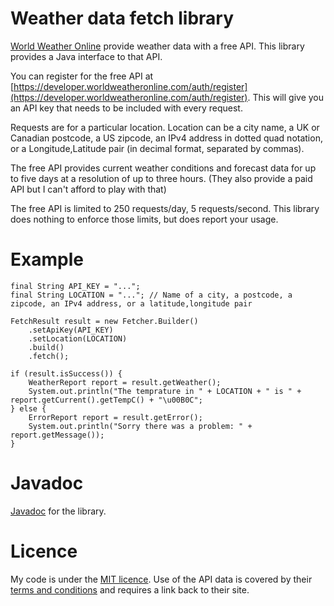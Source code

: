 <head>
<title>World Weather Online API Java Fetch Library</title>
</head>

# Weather data fetch library

[World Weather Online](https://www.worldweatheronline.com) provide
 weather data with a free API. This library provides a Java 
interface to that API.

You can register for the free API at [https://developer.worldweatheronline.com/auth/register](https://developer.worldweatheronline.com/auth/register). This
will give you an API key that needs to be included with every request.

Requests are for a particular location. Location can be a city name, a UK 
or Canadian postcode, a US zipcode, an IPv4 address in dotted quad notation,
or a Longitude,Latitude pair (in decimal format, separated by commas).

The free API provides current weather conditions and forecast data for up to 
five days at a resolution of up to three hours. (They also provide a paid
API but I can't afford to play with that)

The free API is limited to 250 requests/day, 5 requests/second. This library
does nothing to enforce those limits, but does report your usage.

# Example

    final String API_KEY = "...";
    final String LOCATION = "..."; // Name of a city, a postcode, a zipcode, an IPv4 address, or a latitude,longitude pair

    FetchResult result = new Fetcher.Builder()
        .setApiKey(API_KEY)
        .setLocation(LOCATION) 
        .build()
        .fetch();

    if (result.isSuccess()) {
        WeatherReport report = result.getWeather();
        System.out.println("The temprature in " + LOCATION + " is " + report.getCurrent().getTempC() + "\u00B0C";
    } else {
        ErrorReport report = result.getError();
        System.out.println("Sorry there was a problem: " + report.getMessage());
    }

# Javadoc

[Javadoc](http://moosemorals.github.io/WeatherFetcher/apidocs/index.html) for the library.

# Licence

My code is under the [MIT licence](LICENCE). Use of the API data is covered by their 
[terms and conditions](http://www.worldweatheronline.com/api/free-api-terms.aspx)
and requires a link back to their site.
